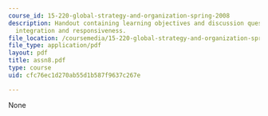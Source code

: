 ```yaml
---
course_id: 15-220-global-strategy-and-organization-spring-2008
description: Handout containing learning objectives and discussion questions on managing
  integration and responsiveness.
file_location: /coursemedia/15-220-global-strategy-and-organization-spring-2008/cfc76ec1d270ab55d1b587f9637c267e_assn8.pdf
file_type: application/pdf
layout: pdf
title: assn8.pdf
type: course
uid: cfc76ec1d270ab55d1b587f9637c267e

---
```

None